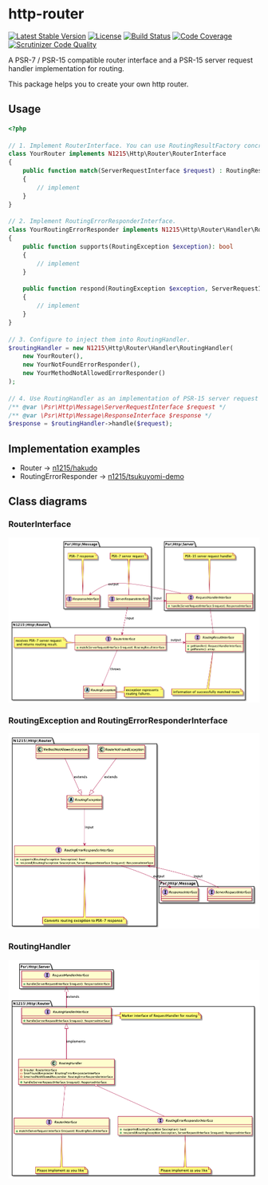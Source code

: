 # http-router

[![Latest Stable Version](https://poser.pugx.org/n1215/http-router/v/stable)](https://packagist.org/packages/n1215/http-router)
[![License](https://poser.pugx.org/n1215/http-router/license)](https://packagist.org/packages/n1215/http-router)
[![Build Status](https://scrutinizer-ci.com/g/n1215/http-router/badges/build.png?b=master)](https://scrutinizer-ci.com/g/n1215/http-router/build-status/master)
[![Code Coverage](https://scrutinizer-ci.com/g/n1215/http-router/badges/coverage.png?b=master)](https://scrutinizer-ci.com/g/n1215/http-router/?branch=master)
[![Scrutinizer Code Quality](https://scrutinizer-ci.com/g/n1215/http-router/badges/quality-score.png?b=master)](https://scrutinizer-ci.com/g/n1215/http-router/?branch=master)

A PSR-7 / PSR-15 compatible router interface and a PSR-15 server request handler implementation for routing.

This package helps you to create your own http router.

## Usage

```php
<?php

// 1. Implement RouterInterface. You can use RoutingResultFactory concrete classes to create RoutingResult.
class YourRouter implements N1215\Http\Router\RouterInterface
{
    public function match(ServerRequestInterface $request) : RoutingResultInterface
    {
        // implement
    }
}

// 2. Implement RoutingErrorResponderInterface.
class YourRoutingErrorResponder implements N1215\Http\Router\Handler\RoutingErrorResponderInterface
{
    public function supports(RoutingException $exception): bool
    {
        // implement
    }

    public function respond(RoutingException $exception, ServerRequestInterface $request): ResponseInterface
    {
        // implement
    }
}

// 3. Configure to inject them into RoutingHandler.
$routingHandler = new N1215\Http\Router\Handler\RoutingHandler(
    new YourRouter(),
    new YourNotFoundErrorResponder(),
    new YourMethodNotAllowedErrorResponder()
);

// 4. Use RoutingHandler as an implementation of PSR-15 server request handler.
/** @var \Psr\Http\Message\ServerRequestInterface $request */
/** @var \Psr\Http\Message\ResponseInterface $response */
$response = $routingHandler->handle($request);

```

## Implementation examples
* Router -> [n1215/hakudo](https://github.com/n1215/hakudo/blob/v0.6.0/src/Router.php)
* RoutingErrorResponder -> [n1215/tsukuyomi-demo](https://github.com/n1215/tsukuyomi-demo/blob/v0.6.0/app/Http/Routing/RoutingErrorResponder.php)

## Class diagrams

### RouterInterface
![router](doc/router.png)

### RoutingException and RoutingErrorResponderInterface
![routing-error](doc/routing-error.png)

### RoutingHandler
![routing-handler](doc/routing-handler.png)
